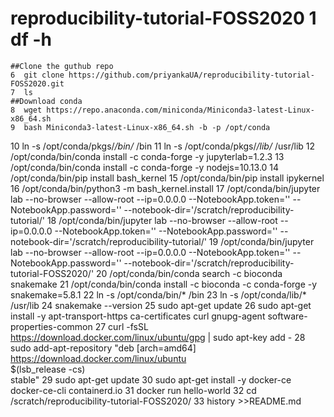 # reproducibility-tutorial-FOSS2020    1  df -h
    ##Clone the guthub repo
    6  git clone https://github.com/priyankaUA/reproducibility-tutorial-FOSS2020.git
    7  ls
    ##Download conda
    8  wget https://repo.anaconda.com/miniconda/Miniconda3-latest-Linux-x86_64.sh
    9  bash Miniconda3-latest-Linux-x86_64.sh -b -p /opt/conda
   10  ln -s /opt/conda/pkgs/*/bin/* /bin
   11  ln -s /opt/conda/pkgs/*/lib/* /usr/lib
   12  /opt/conda/bin/conda install -c conda-forge -y jupyterlab=1.2.3
   13  /opt/conda/bin/conda install -c conda-forge -y nodejs=10.13.0
   14  /opt/conda/bin/pip install bash_kernel
   15  /opt/conda/bin/pip install ipykernel
   16  /opt/conda/bin/python3 -m bash_kernel.install
   17  /opt/conda/bin/jupyter lab --no-browser --allow-root --ip=0.0.0.0 --NotebookApp.token='' --NotebookApp.password='' --notebook-dir='/scratch/reproducibility-tutorial/'
   18  /opt/conda/bin/jupyter lab --no-browser --allow-root --ip=0.0.0.0 --NotebookApp.token='' --NotebookApp.password='' --notebook-dir='/scratch/reproducibility-tutorial/'
   19  /opt/conda/bin/jupyter lab --no-browser --allow-root --ip=0.0.0.0 --NotebookApp.token='' --NotebookApp.password='' --notebook-dir='/scratch/reproducibility-tutorial-FOSS2020/'
   20  /opt/conda/bin/conda search -c bioconda snakemake
   21  /opt/conda/bin/conda install -c bioconda -c conda-forge -y snakemake=5.8.1
   22  ln -s /opt/conda/bin/* /bin
   23  ln -s /opt/conda/lib/* /usr/lib
   24  snakemake --version
   25  sudo apt-get update
   26  sudo apt-get install -y apt-transport-https ca-certificates curl gnupg-agent software-properties-common
   27  curl -fsSL https://download.docker.com/linux/ubuntu/gpg | sudo apt-key add -
   28  sudo add-apt-repository  "deb [arch=amd64] https://download.docker.com/linux/ubuntu \
 $(lsb_release -cs) \
 stable"
   29  sudo apt-get update
   30  sudo apt-get install -y docker-ce docker-ce-cli containerd.io
   31  docker run hello-world
   32  cd /scratch/reproducibility-tutorial-FOSS2020/
   33  history >>README.md
